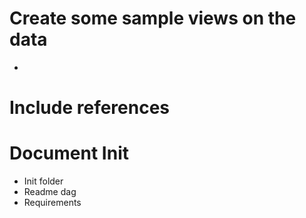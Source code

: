

# Create some sample views on the data
- 

# Include references

# Document Init
- Init folder
- Readme dag
- Requirements

